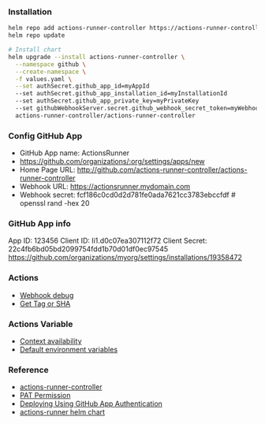 ### Installation
```bash
helm repo add actions-runner-controller https://actions-runner-controller.github.io/actions-runner-controller
helm repo update

# Install chart
helm upgrade --install actions-runner-controller \
  --namespace github \
  --create-namespace \
  -f values.yaml \
  --set authSecret.github_app_id=myAppId
  --set authSecret.github_app_installation_id=myInstallationId
  --set authSecret.github_app_private_key=myPrivateKey
  --set githubWebhookServer.secret.github_webhook_secret_token=myWebhookSecretToken
  actions-runner-controller/actions-runner-controller
```

### Config GitHub App
* GitHub App name: ActionsRunner
* https://github.com/organizations/:org/settings/apps/new
* Home Page URL: http://github.com/actions-runner-controller/actions-runner-controller
* Webhook URL: https://actionsrunner.mydomain.com
* Webhook secret: fcf186c0cd0d2d781fe0ada7621cc3783ebccfdf # openssl rand -hex 20

### GitHub App info
App ID: 123456
Client ID: Ii1.d0c07ea307112f72
Client Secret: 22c4fb6bd05bd2099754fdd1b70d01df0ec97545
https://github.com/organizations/myorg/settings/installations/19358472

### Actions
* [Webhook debug](requestcatcher.com)
* [Get Tag or SHA](https://github.com/marketplace/actions/get-tag-or-sha)

### Actions Variable
* [Context availability](https://docs.github.com/en/actions/reference/context-and-expression-syntax-for-github-actions#context-availability)
* [Default environment variables](https://docs.github.com/en/actions/reference/environment-variables#default-environment-variables)

### Reference
* [actions-runner-controller](https://github.com/actions-runner-controller/actions-runner-controller/)
* [PAT Permission](https://github.com/actions-runner-controller/actions-runner-controller#deploying-using-pat-authentication)
* [Deploying Using GitHub App Authentication](https://github.com/actions-runner-controller/actions-runner-controller#deploying-using-github-app-authentication)
* [actions-runner helm chart](https://github.com/actions/actions-runner-controller/tree/master/contrib/examples/actions-runner)
